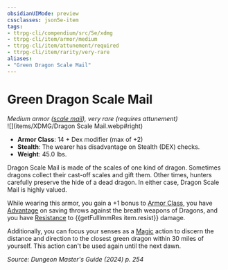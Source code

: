 ```yaml
---
obsidianUIMode: preview
cssclasses: json5e-item
tags:
- ttrpg-cli/compendium/src/5e/xdmg
- ttrpg-cli/item/armor/medium
- ttrpg-cli/item/attunement/required
- ttrpg-cli/item/rarity/very-rare
aliases: 
- "Green Dragon Scale Mail"
---
```

# Green Dragon Scale Mail
*Medium armor ([scale mail](scale-mail-xphb.md)), very rare (requires attunement)*  
![](items/XDMG/Dragon Scale Mail.webp#right)  

- **Armor Class**: 14 + Dex modifier (max of +2)
- **Stealth**: The wearer has disadvantage on Stealth (DEX) checks.
- **Weight**: 45.0 lbs.

Dragon Scale Mail is made of the scales of one kind of dragon. Sometimes dragons collect their cast-off scales and gift them. Other times, hunters carefully preserve the hide of a dead dragon. In either case, Dragon Scale Mail is highly valued.

While wearing this armor, you gain a +1 bonus to [Armor Class](armor-class-xphb.md), you have [Advantage](advantage-xphb.md) on saving throws against the breath weapons of Dragons, and you have [Resistance](3-Compendium/CLI/rules/variant-rules/resistance-xphb.md) to {{getFullImmRes item.resist}} damage.

Additionally, you can focus your senses as a [Magic](actions.md#Magic) action to discern the distance and direction to the closest green dragon within 30 miles of yourself. This action can't be used again until the next dawn.

*Source: Dungeon Master's Guide (2024) p. 254*